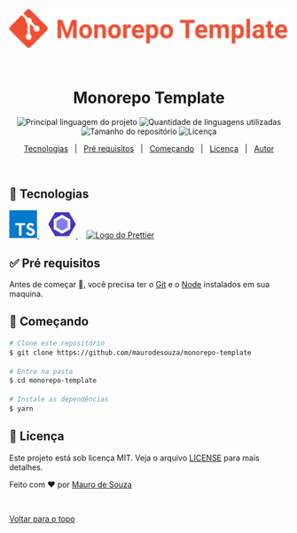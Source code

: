 <div align="center" id="top">
  <img src="./.github/image.svg" alt="Socket Chat" width="700px" />

  &#xa0;

</div>

<h1 align="center">Monorepo Template</h1>

<p align="center">
  <img alt="Principal linguagem do projeto" src="https://img.shields.io/github/languages/top/maurodesouza/monorepo-template?color=F05032">

  <img alt="Quantidade de linguagens utilizadas" src="https://img.shields.io/github/languages/count/maurodesouza/monorepo-template?color=F05032">

  <img alt="Tamanho do repositório" src="https://img.shields.io/github/repo-size/maurodesouza/monorepo-template?color=F05032">

  <img alt="Licença" src="https://img.shields.io/github/license/maurodesouza/monorepo-template?color=F05032">
</p>


<p align="center">
  <a href="#rocket-tecnologias">Tecnologias</a> &#xa0; | &#xa0;
  <a href="#white_check_mark-pré-requisitos">Pré requisitos</a> &#xa0; | &#xa0;
  <a href="#checkered_flag-começando">Começando</a> &#xa0; | &#xa0;
  <a href="#memo-licença">Licença</a> &#xa0; | &#xa0;
  <a href="https://github.com/maurodesouza" target="_blank">Autor</a>
</p>

<br>

## :rocket: Tecnologias ##

<a href="https://www.typescriptlang.org">
  <img width="50" title="Typescript" alt="Logo do Typescript" src="https://raw.githubusercontent.com/github/explore/80688e429a7d4ef2fca1e82350fe8e3517d3494d/topics/typescript/typescript.png">
</a> &#xa0; &#xa0;

<a href="https://eslint.org">
  <img  width="50" title="Eslint" alt="Logo do Eslint" src="https://raw.githubusercontent.com/github/explore/80688e429a7d4ef2fca1e82350fe8e3517d3494d/topics/eslint/eslint.png">
</a> &#xa0; &#xa0;

<a href="https://prettier.io">
  <img width="50" title="Prettier" alt="Logo do Prettier" src="https://prettier.io/icon.png">
</a>


## :white_check_mark: Pré requisitos ##

Antes de começar :checkered_flag:, você precisa ter o [Git](https://git-scm.com) e o [Node](https://nodejs.org/en/) instalados em sua maquina.

## :checkered_flag: Começando ##

```bash
# Clone este repositório
$ git clone https://github.com/maurodesouza/monorepo-template

# Entre na pasta
$ cd monorepo-template

# Instale as dependências
$ yarn
```

## :memo: Licença ##

Este projeto está sob licença MIT. Veja o arquivo [LICENSE](LICENSE.md) para mais detalhes.


Feito com :heart: por <a href="https://github.com/maurodesouza" target="_blank">Mauro de Souza</a>

&#xa0;

<a href="#top">Voltar para o topo</a>
